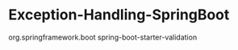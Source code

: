 # Exception-Handling-SpringBoot

<dependency>
<groupId>org.springframework.boot</groupId>
<artifactId>spring-boot-starter-validation</artifactId>
</dependency>
